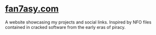# [fan7asy.com](https://fan7asy.com/)

A website showcasing my projects and social links. Inspired by NFO files contained in cracked software from the early eras of piracy.
